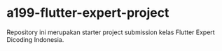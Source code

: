 # a199-flutter-expert-project

Repository ini merupakan starter project submission kelas Flutter Expert Dicoding Indonesia.


